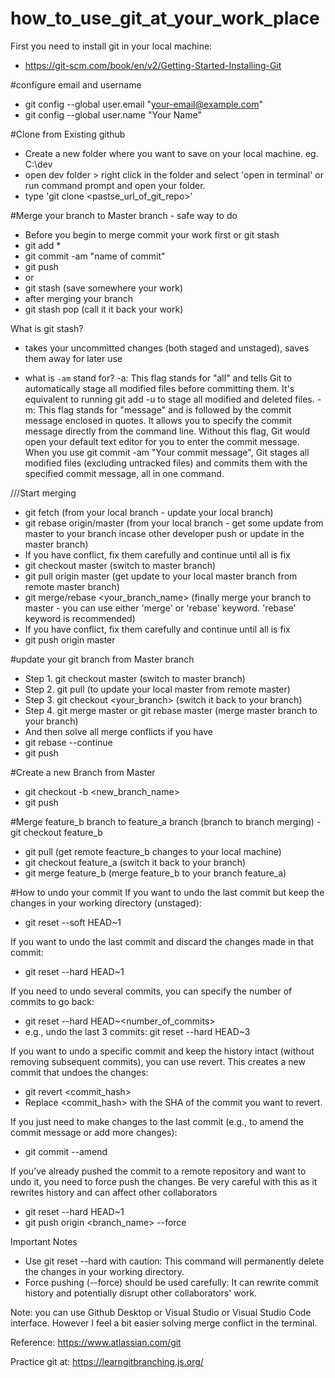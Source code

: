 # how_to_use_git_at_your_work_place

First you need to install git in your local machine: 
- https://git-scm.com/book/en/v2/Getting-Started-Installing-Git

#configure email and username
- git config --global user.email "your-email@example.com"
- git config --global user.name "Your Name"


#Clone from Existing github
- Create a new folder where you want to save on your local machine. eg. C:\dev
- open dev folder > right click in the folder and select 'open in terminal' or run command prompt and open your folder. 
- type 'git clone <pastse_url_of_git_repo>'


#Merge your branch to Master branch - safe way to do
- Before you begin to merge
  commit your work first or git stash
- git add *
- git commit -am "name of commit"
- git push
- or
- git stash (save somewhere your work)
- after merging your branch
- git stash pop (call it it back your work)

What is git stash?
- takes your uncommitted changes (both staged and unstaged), saves them away for later use

- what is `-am` stand for?
-a: This flag stands for "all" and tells Git to automatically stage all modified files before committing them. It's equivalent to running git add -u to stage all modified and deleted files.
-m: This flag stands for "message" and is followed by the commit message enclosed in quotes. It allows you to specify the commit message directly from the command line. Without this flag, Git would open your default text editor for you to enter the commit message.
When you use git commit -am "Your commit message", Git stages all modified files (excluding untracked files) and commits them with the specified commit message, all in one command.
  
///Start merging
- git fetch (from your local branch - update your local branch) 
- git rebase origin/master (from your local branch - get some update from master to your branch incase other developer push or update in the master branch)
- If you have conflict, fix them carefully and continue until all is fix
- git checkout master (switch to master branch)
- git pull origin master (get update to your local master branch from remote master branch)
- git merge/rebase <your_branch_name> (finally merge your branch to master - you can use either 'merge' or 'rebase' keyword. 'rebase' keyword is recommended)
- If you have conflict, fix them carefully and continue until all is fix
- git push origin master


#update your git branch from Master branch
- Step 1. git checkout master (switch to master branch)
- Step 2. git pull (to update your local master from remote master)
- Step 3. git checkout <your_branch> (switch it back to your branch)
- Step 4. git merge master or git rebase master (merge master branch to your branch)
- And then solve all merge conflicts if you have
- git rebase --continue
- git push 


#Create a new Branch from Master
- git checkout -b <new_branch_name>
- git push

#Merge feature_b branch to feature_a branch (branch to branch merging)
-git checkout feature_b
- git pull (get remote feacture_b changes to your local machine)
- git checkout feature_a (switch it back to your branch)
- git merge feature_b (merge feature_b to your branch feature_a)


#How to undo your commit 
If you want to undo the last commit but keep the changes in your working directory (unstaged):
- git reset --soft HEAD~1

If you want to undo the last commit and discard the changes made in that commit:
- git reset --hard HEAD~1

If you need to undo several commits, you can specify the number of commits to go back:
- git reset --hard HEAD~<number_of_commits>
- e.g., undo the last 3 commits: git reset --hard HEAD~3


If you want to undo a specific commit and keep the history intact (without removing subsequent commits), you can use revert. This creates a new commit that undoes the changes:
- git revert <commit_hash>
- Replace <commit_hash> with the SHA of the commit you want to revert.

If you just need to make changes to the last commit (e.g., to amend the commit message or add more changes):
- git commit --amend


If you’ve already pushed the commit to a remote repository and want to undo it, you need to force push the changes. Be very careful with this as it rewrites history and can affect other collaborators
- git reset --hard HEAD~1
- git push origin <branch_name> --force

Important Notes
- Use git reset --hard with caution: This command will permanently delete the changes in your working directory.
- Force pushing (--force) should be used carefully: It can rewrite commit history and potentially disrupt other collaborators' work.



Note: you can use Github Desktop or Visual Studio or Visual Studio Code interface. However I feel a bit easier solving merge conflict in the terminal.

Reference: https://www.atlassian.com/git

Practice git at: https://learngitbranching.js.org/
